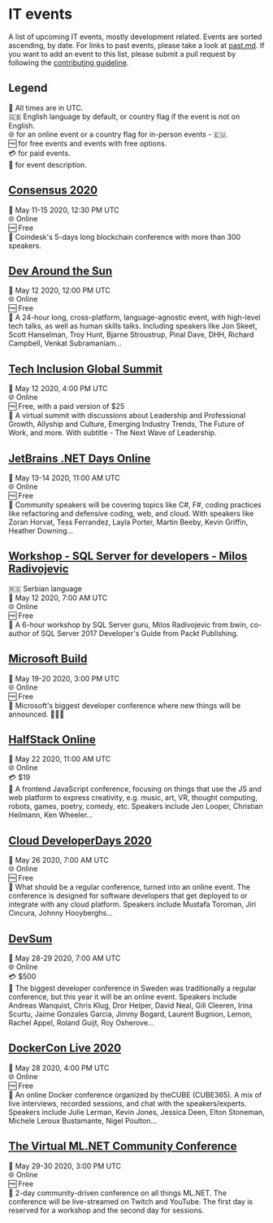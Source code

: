 # IT events

A list of upcoming IT events, mostly development related. Events are sorted ascending, by date. For links to past events, please take a look at [past.md](past.md). If you want to add an event to this list, please submit a pull request by following the [contributing guideline](CONTRIBUTING.md).

## Legend

:date: All times are in UTC.  
🇬🇧 English language by default, or country flag if the event is not on English.  
:globe_with_meridians: for an online event or a country flag for in-person events - 🇪🇺.  
:free: for free events and events with free options.  
:credit_card: for paid events.  
:speech_balloon: for event description.

## [Consensus 2020](https://www.coindesk.com/events/consensus-2020)  

:date: May 11-15 2020, 12:30 PM UTC  
:globe_with_meridians: Online  
:free: Free  
:speech_balloon: Coindesk's 5-days long blockchain conference with more than 300 speakers.

## [Dev Around the Sun](https://devaroundthesun.org/)  

:date: May 12 2020, 12:00 PM UTC  
:globe_with_meridians: Online  
:free: Free  
:speech_balloon: A 24-hour long, cross-platform, language-agnostic event, with high-level tech talks, as well as human skills talks. Including speakers like Jon Skeet, Scott Hanselman, Troy Hunt, Bjarne Stroustrup, Pinal Dave, DHH, Richard Campbell, Venkat Subramaniam...

## [Tech Inclusion Global Summit](https://techinclusion.co/summit/)  

:date: May 12 2020, 4:00 PM UTC  
:globe_with_meridians: Online  
:free: Free, with a paid version of $25  
:speech_balloon: A virtual summit with discussions about Leadership and Professional Growth, Allyship and Culture, Emerging Industry Trends, The Future of Work, and more. With subtitle - The Next Wave of Leadership.

## [JetBrains .NET Days Online](https://pages.jetbrains.com/dotnet-days-2020)  

:date: May 13-14 2020, 11:00 AM UTC  
:globe_with_meridians: Online  
:free: Free  
:speech_balloon: Community speakers will be covering topics like C#, F#, coding practices like refactoring and defensive coding, web, and cloud. With speakers like Zoran Horvat, Tess Ferrandez, Layla Porter, Martin Beeby, Kevin Griffin, Heather Downing...

## [Workshop - SQL Server for developers - Milos Radivojevic](https://kgcode.rs/portfolio-item/workshop-sql-server-za-programere-milos-radivojevic/)  

🇷🇸 Serbian language  
:date: May 12 2020, 7:00 AM UTC  
:globe_with_meridians: Online  
:free: Free  
:speech_balloon: A 6-hour workshop by SQL Server guru, Milos Radivojevic from bwin, co-author of SQL Server 2017 Developer's Guide from Packt Publishing.

## [Microsoft Build](https://mybuild.microsoft.com/)  

:date: May 19-20 2020, 3:00 PM UTC  
:globe_with_meridians: Online  
:free: Free  
:speech_balloon: Microsoft's biggest developer conference where new things will be announced. :tada::tada::tada:

## [HalfStack Online](https://halfstackconf.com/online/)  

:date: May 22 2020, 11:00 AM UTC  
:globe_with_meridians: Online  
:credit_card: $19  
:speech_balloon: A frontend JavaScript conference, focusing on things that use the JS and web platform to express creativity, e.g. music, art, VR, thought computing, robots, games, poetry, comedy, etc. Speakers include Jen Looper, Christian Heilmann, Ken Wheeler...

## [Cloud DeveloperDays 2020](https://cloud.developerdays.pl/)  

:date: May 26 2020, 7:00 AM UTC  
:globe_with_meridians: Online  
:free: Free  
:speech_balloon: What should be a regular conference, turned into an online event. The conference is designed for software developers that get deployed to or integrate with any cloud platform. Speakers include Mustafa Toroman, Jiri Cincura, Johnny Hooyberghs...

## [DevSum](https://www.devsum.se/)  

:date: May 28-29 2020, 7:00 AM UTC  
:globe_with_meridians: Online  
:credit_card: $500  
:speech_balloon: The biggest developer conference in Sweden was traditionally a regular conference, but this year it will be an online event. Speakers include Andreas Wanquist, Chris Klug, Dror Helper, David Neal, Gill Cleeren, Irina Scurtu, Jaime Gonzales Garcia, Jimmy Bogard, Laurent Bugnion, Lemon, Rachel Appel, Roland Guijt, Roy Osherove...

## [DockerCon Live 2020](https://docker.events.cube365.net/docker/dockercon)  

:date: May 28 2020, 4:00 PM UTC  
:globe_with_meridians: Online  
:free: Free  
:speech_balloon: An online Docker conference organized by theCUBE (CUBE365). A mix of live interviews, recorded sessions, and chat with the speakers/experts. Speakers include Julie Lerman, Kevin Jones, Jessica Deen, Elton Stoneman, Michele Leroux Bustamante, Nigel Poulton...

## [The Virtual ML.NET Community Conference](https://virtualml.net/)  

:date: May 29-30 2020, 3:00 PM UTC  
:globe_with_meridians: Online  
:free: Free  
:speech_balloon: 2-day community-driven conference on all things ML.NET. The conference will be live-streamed on Twitch and YouTube. The first day is reserved for a workshop and the second day for sessions.
